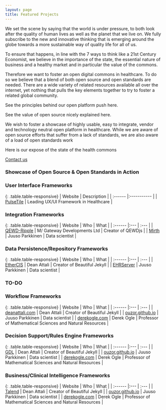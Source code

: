 ```yaml
---
layout: page
title: Featured Projects
---
```


We set the scene by saying that the world is under pressure, to both look after the quality of human lives as well as the planet that we live on.  We fully subscribe to the new and innovative thinking that is emerging around the globe towards a more sustainable way of quality life for all of us.

To ensure that happens, in line with the 7 ways to think like a 21st Century Economist, we believe in the importance of the state, the essential nature of business and a healthy market and in particular the value of the commons.

Therefore we want to foster an open digital commons in healthcare. To do so we believe that a blend of both open source and open standards are needed. There are a wide variety of related resources available all over the internet, yet nothing that pulls the key elements together to try to foster a related global community.

See the principles behind our open platform push here.

See the value of open source nicely explained here.

We wish to foster a showcase of highly usable, easy to integrate, vendor and technology neutral open platform in healthcare. While we are aware of open source efforts that suffer from a lack of standards, we are also aware of a load of open standards work  
 
Here is our expose of the state of the health commons

[Contact us](http://ripple.foundation)


### Showcase of Open Source & Open Standards in Action


### User Interface Frameworks

{: .table.table-responsive}
| Website | Description |
| :------ |:----------- |
| [PulseTile](http://pulsetile.com) | Leading UX/UI Framework in Healthcare |


### Integration Frameworks

{: .table.table-responsive}
| Website | Who | What |
| :------ |:--- | :--- |
| [QEWD-Ripple](http://qewdjs.com) | M/ Gateway Developments Ltd | Creator of QEWDjs |
| [Mirth](http://mirth.com) | Juuso Parkkinen | Data scientist |


### Data Persistence/Repository Frameworks

{: .table.table-responsive}
| Website | Who | What |
| :------ |:--- | :--- |
| [EtherCIS](http://etherCIS.org) | Dean Attali | Creator of Beautiful Jekyll |
| [EHRServer](http://ouzor.github.io) | Juuso Parkkinen | Data scientist |

### TO-DO

### Workflow Frameworks

{: .table.table-responsive}
| Website | Who | What |
| :------ |:--- | :--- |
| [deanattali.com](http://deanattali.com) | Dean Attali | Creator of Beautiful Jekyll |
| [ouzor.github.io](http://ouzor.github.io) | Juuso Parkkinen | Data scientist |
| [derekogle.com](http://derekogle.com/) | Derek Ogle | Professor of Mathematical Sciences and Natural Resources |

### Decision Support/Rules Engine Frameworks

{: .table.table-responsive}
| Website | Who | What |
| :------ |:--- | :--- |
| [GDL](http://deanattali.com) | Dean Attali | Creator of Beautiful Jekyll |
| [ouzor.github.io](http://ouzor.github.io) | Juuso Parkkinen | Data scientist |
| [derekogle.com](http://derekogle.com/) | Derek Ogle | Professor of Mathematical Sciences and Natural Resources |


### Business/Clinical Intelligence Frameworks

{: .table.table-responsive}
| Website | Who | What |
| :------ |:--- | :--- |
| [Talend](http://deanattali.com) | Dean Attali | Creator of Beautiful Jekyll |
| [ouzor.github.io](http://ouzor.github.io) | Juuso Parkkinen | Data scientist |
| [derekogle.com](http://derekogle.com/) | Derek Ogle | Professor of Mathematical Sciences and Natural Resources |

